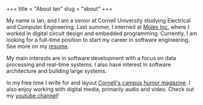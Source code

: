 +++
title = "About Ian"
slug = "about"
+++

My name is Ian, and I am a senior at Cornell University studying Electrical and Computer Engineering. Last summer, I interned at [Molex Inc.](https://www.molex.com/molex/home) where I worked in digital circuit design and embedded programming. Currently, I am looking for a full-time position to start my career in software engineering. See more on my [resume](/iankranz_resume.pdf).

My main interests are in software development with a focus on data processing and real-time systems. I also have interest in software architecture and building large systems.

 In my free time I write for and layout [Cornell's campus humor magazine](http://cornelllunatic.com/). I also enjoy working with digital media, primarily audio and video. Check out my [youtube channel](https://www.youtube.com/channel/UCQTXjOytaT-RSKwUIEx6v4Q)!
